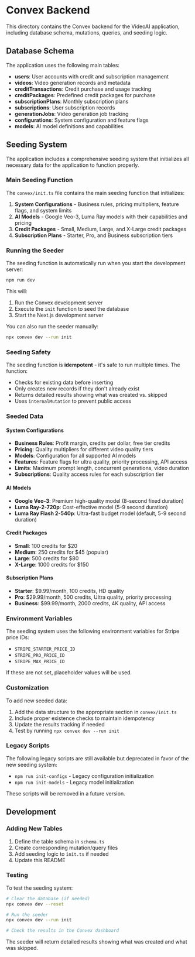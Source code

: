 # Convex Backend

This directory contains the Convex backend for the VideoAI application, including database schema, mutations, queries, and seeding logic.

## Database Schema

The application uses the following main tables:

- **users**: User accounts with credit and subscription management
- **videos**: Video generation records and metadata
- **creditTransactions**: Credit purchase and usage tracking
- **creditPackages**: Predefined credit packages for purchase
- **subscriptionPlans**: Monthly subscription plans
- **subscriptions**: User subscription records
- **generationJobs**: Video generation job tracking
- **configurations**: System configuration and feature flags
- **models**: AI model definitions and capabilities

## Seeding System

The application includes a comprehensive seeding system that initializes all necessary data for the application to function properly.

### Main Seeding Function

The `convex/init.ts` file contains the main seeding function that initializes:

1. **System Configurations** - Business rules, pricing multipliers, feature flags, and system limits
2. **AI Models** - Google Veo-3, Luma Ray models with their capabilities and pricing
3. **Credit Packages** - Small, Medium, Large, and X-Large credit packages
4. **Subscription Plans** - Starter, Pro, and Business subscription tiers

### Running the Seeder

The seeding function is automatically run when you start the development server:

```bash
npm run dev
```

This will:
1. Run the Convex development server
2. Execute the `init` function to seed the database
3. Start the Next.js development server

You can also run the seeder manually:

```bash
npx convex dev --run init
```

### Seeding Safety

The seeding function is **idempotent** - it's safe to run multiple times. The function:

- Checks for existing data before inserting
- Only creates new records if they don't already exist
- Returns detailed results showing what was created vs. skipped
- Uses `internalMutation` to prevent public access

### Seeded Data

#### System Configurations

- **Business Rules**: Profit margin, credits per dollar, free tier credits
- **Pricing**: Quality multipliers for different video quality tiers
- **Models**: Configuration for all supported AI models
- **Features**: Feature flags for ultra quality, priority processing, API access
- **Limits**: Maximum prompt length, concurrent generations, video duration
- **Subscriptions**: Quality access rules for each subscription tier

#### AI Models

- **Google Veo-3**: Premium high-quality model (8-second fixed duration)
- **Luma Ray-2-720p**: Cost-effective model (5-9 second duration)
- **Luma Ray Flash 2-540p**: Ultra-fast budget model (default, 5-9 second duration)

#### Credit Packages

- **Small**: 100 credits for $20
- **Medium**: 250 credits for $45 (popular)
- **Large**: 500 credits for $80
- **X-Large**: 1000 credits for $150

#### Subscription Plans

- **Starter**: $9.99/month, 100 credits, HD quality
- **Pro**: $29.99/month, 500 credits, Ultra quality, priority processing
- **Business**: $99.99/month, 2000 credits, 4K quality, API access

### Environment Variables

The seeding system uses the following environment variables for Stripe price IDs:

- `STRIPE_STARTER_PRICE_ID`
- `STRIPE_PRO_PRICE_ID`
- `STRIPE_MAX_PRICE_ID`

If these are not set, placeholder values will be used.

### Customization

To add new seeded data:

1. Add the data structure to the appropriate section in `convex/init.ts`
2. Include proper existence checks to maintain idempotency
3. Update the results tracking if needed
4. Test by running `npx convex dev --run init`

### Legacy Scripts

The following legacy scripts are still available but deprecated in favor of the new seeding system:

- `npm run init-configs` - Legacy configuration initialization
- `npm run init-models` - Legacy model initialization

These scripts will be removed in a future version.

## Development

### Adding New Tables

1. Define the table schema in `schema.ts`
2. Create corresponding mutation/query files
3. Add seeding logic to `init.ts` if needed
4. Update this README

### Testing

To test the seeding system:

```bash
# Clear the database (if needed)
npx convex dev --reset

# Run the seeder
npx convex dev --run init

# Check the results in the Convex dashboard
```

The seeder will return detailed results showing what was created and what was skipped. 